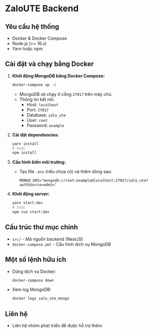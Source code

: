 
# ZaloUTE Backend

## Yêu cầu hệ thống
- Docker & Docker Compose
- Node.js (>= 16.x)
- Yarn hoặc npm

## Cài đặt và chạy bằng Docker

1. **Khởi động MongoDB bằng Docker Compose:**
    ```sh
    docker-compose up -d
    ```
    - MongoDB sẽ chạy ở cổng `27017` trên máy chủ.
    - Thông tin kết nối:
       - Host: `localhost`
       - Port: `27017`
       - Database: `zalo_ute`
       - User: `root`
       - Password: `example`

2. **Cài đặt dependencies:**
    ```sh
    yarn install
    # hoặc
    npm install
    ```

3. **Cấu hình biến môi trường:**
    - Tạo file `.env` (nếu chưa có) và thêm dòng sau:
       ```env
       MONGO_URI="mongodb://root:example@localhost:27017/zalo_ute?authSource=admin"
       ```

4. **Khởi động server:**
    ```sh
    yarn start:dev
    # hoặc
    npm run start:dev
    ```

## Cấu trúc thư mục chính
- `src/` - Mã nguồn backend (NestJS)
- `docker-compose.yml` - Cấu hình dịch vụ MongoDB

## Một số lệnh hữu ích
- Dừng dịch vụ Docker:
   ```sh
   docker-compose down
   ```
- Xem log MongoDB:
   ```sh
   docker logs zalo_ute_mongo
   ```

## Liên hệ
- Liên hệ nhóm phát triển để được hỗ trợ thêm.
